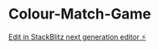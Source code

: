 # Colour-Match-Game

[Edit in StackBlitz next generation editor ⚡️](https://stackblitz.com/~/github.com/rishalbabu-co/Colour-Match-Game)
